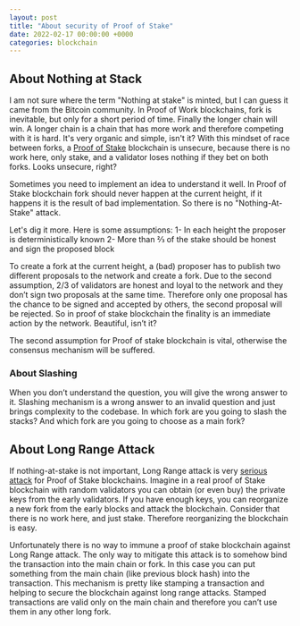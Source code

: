 ```yaml
---
layout: post
title: "About security of Proof of Stake"
date: 2022-02-17 00:00:00 +0000
categories: blockchain
---
```


## About Nothing at Stack

I am not sure where the term "Nothing at stake" is minted, but I can guess it came from the Bitcoin community.
In Proof of Work blockchains, fork is inevitable, but only for a short period of time. Finally the longer chain will win.
A longer chain is a chain that has more work and therefore competing with it is hard. It's very organic and simple, isn't it?
With this mindset of race between forks, a [Proof of Stake](https://bitcointalk.org/index.php?topic=27787.0) blockchain is unsecure, because there is no work here, only stake, and a validator loses nothing if they bet on both forks. Looks unsecure, right?

Sometimes you need to implement an idea to understand it well. In Proof of Stake blockchain fork should never happen at the current height, if it happens it is the result of bad implementation. So there is no "Nothing-At-Stake" attack.

Let's dig it more. Here is some assumptions:
1- In each height the proposer is deterministically known
2- More than ⅔ of the stake should be honest and sign the proposed block

To create a fork at the current height, a (bad) proposer has to publish two different proposals to the network and create a fork.
Due to the second assumption, 2/3 of validators are honest and loyal to the network and they don’t sign two proposals at the same time. Therefore only one proposal has the chance to be signed and accepted by others, the second proposal will be rejected. So in proof of stake blockchain the finality is an immediate action by the network. Beautiful, isn’t it?

The second assumption for Proof of stake blockchain is vital, otherwise the consensus mechanism will be suffered.

### About Slashing

When you don’t understand the question, you will give the wrong answer to it. Slashing mechanism is a wrong answer to an invalid question and just brings complexity to the codebase. In which fork are you going to slash the stacks? And which fork are you going to choose as a main fork?

## About Long Range Attack

If nothing-at-stake is not important, Long Range attack is very [serious attack](https://bitcointalk.org/index.php?topic=1382241.0) for Proof of Stake blockchains. Imagine in a real proof of Stake blockchain with random validators you can obtain (or even buy) the private keys from the early validators. If you have enough keys, you can reorganize a new fork from the early blocks and attack the blockchain. Consider that there is no work here, and just stake. Therefore reorganizing the blockchain is easy.

Unfortunately there is no way to immune a proof of stake blockchain against Long Range attack. The only way to mitigate this attack is to somehow bind the transaction into the main chain or fork. In this case you can put something from the main chain (like previous block hash) into the transaction. This mechanism is pretty like stamping a transaction and helping to secure the blockchain against long range attacks. Stamped transactions are valid only on the main chain and therefore you can’t use them in any other long fork.
